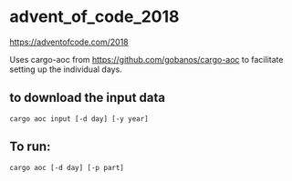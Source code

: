 # advent_of_code_2018
https://adventofcode.com/2018

Uses cargo-aoc from https://github.com/gobanos/cargo-aoc to facilitate setting up the individual days.

## to download the input data
`cargo aoc input [-d day] [-y year]`

## To run:
`cargo aoc [-d day] [-p part]`